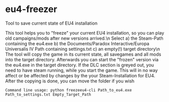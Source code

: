 # eu4-freezer
Tool to save current state of EU4 installation

This tool helps you to "freeze" your current EU4 installation, so you can play old campaigns/mods after new versions arrived.\n
    Select a) the Steam-Path containing the eu4.exe
    b) the Documents/Paradox Interactive/Europa Universalis IV Path containing settings.txt
    c) an empty(!) target directory\n        
    The tool will copy the game in its current state, all savegames and all mods into the target directory.
    Afterwards you can start the "frozen" version via the eu4.exe in the target directory.
    If the DLC section is greyed out, you need to have steam running, while you start the game. 
    This will in no way affect or be affected by changes by the your Steam-Installation for EU4.
    After the copying is done, you can move the folder if you wish
    
    Command line usage: python freezeeu4-cli Path_to_eu4.exe Path_to_settings.txt Empty_Target_Path
